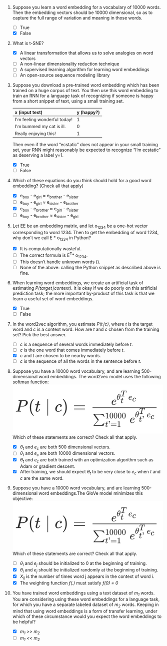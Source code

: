 1. Suppose you learn a word embedding for a vocabulary of 10000 words. Then the embedding vectors should be 10000 dimensional, so as to capture the full range of variation and meaning in those words.

	- [ ] True
	- [x] False

2. What is t-SNE?
    - [x] A linear transformation that allows us to solve analogies on word vectors
    - [ ] A non-linear dimensionality reduction technique
    - [ ] A supervised learning algorithm for learning word embeddings
    - [ ] An open-source sequence modeling library

3. Suppose you download a pre-trained word embedding which has been trained on a huge corpus of text. You then use this word embedding to train an RNN for a language task of recognizing if someone is happy from a short snippet of text, using a small training set.

    | x (input text)  | y (happy?)  |
	| ------------- | -------------  |
	| I'm feeling wonderful today! | 1  |
	| I'm bummed my cat is ill. | 0  |
	| Really enjoying this!	 | 1  |

	Then even if the word “ecstatic” does not appear in your small training set, your RNN might reasonably be expected to recognize “I’m ecstatic” as deserving a label y=1.

	- [x] True
	- [ ] False

4. Which of these equations do you think should hold for a good word embedding? (Check all that apply)

	- [x] e<sub>boy</sub> - e<sub>girl</sub> ≈ e<sub>brother</sub> - e<sub>sister</sub>
	- [ ] e<sub>boy</sub> - e<sub>girl</sub> ≈ e<sub>sister</sub> - e<sub>brother</sub>
	- [x] e<sub>boy</sub> - e<sub>brother</sub> ≈ e<sub>girl</sub> - e<sub>sister</sub>
	- [ ] e<sub>boy</sub> - e<sub>brother</sub> ≈ e<sub>sister</sub> - e<sub>girl</sub>

5. Let EE be an embedding matrix, and let o<sub>1234</sub> be a one-hot vector corresponding to word 1234. Then to get the embedding of word 1234, why don’t we call E * o<sub>1234</sub> in Python?


	- [x] It is computationally wasteful.
	- [ ] The correct formula is E<sup>T</sup>* o<sub>1234</sub>.
	- [ ] This doesn’t handle unknown words (<UNK>).
	- [ ] None of the above: calling the Python snippet as described above is fine.

6. When learning word embeddings, we create an artificial task of estimating *P(target∣context)*. It is okay if we do poorly on this artificial prediction task; the more important by-product of this task is that we learn a useful set of word embeddings.
	
	- [x] True
	- [ ] False

7. In the word2vec algorithm, you estimate *P(t∣c)*, where *t* is the target word and *c* is a context word. How are *t* and *c* chosen from the training set? Pick the best answer.

	- [ ] *c* is a sequence of several words immediately before *t*.
	- [ ] *c* is the one word that comes immediately before *t*.
	- [x] *c* and *t* are chosen to be nearby words.
	- [ ] *c* is the sequence of all the words in the sentence before *t*.

8. Suppose you have a 10000 word vocabulary, and are learning 500-dimensional word embeddings. The word2vec model uses the following softmax function:
![softmax equation](img/8.png)
Which of these statements are correct? Check all that apply.

	- [x] *θ<sub>t</sub>* and *e<sub>c</sub>* are both 500 dimensional vectors.
	- [ ] *θ<sub>t</sub>* and *e<sub>c</sub>* are both 10000 dimensional vectors.
	- [x] *θ<sub>t</sub>* and *e<sub>c</sub>* are both trained with an optimization algorithm such as Adam or gradient descent.
	- [x] After training, we should expect *θ<sub>t</sub>* to be very close to *e<sub>c</sub>* when *t* and *c* are the same word.

9. Suppose you have a 10000 word vocabulary, and are learning 500-dimensional word embeddings.The GloVe model minimizes this objective:
![equation](img/8.png)
Which of these statements are correct? Check all that apply.

	- [ ] *θ<sub>i</sub>* and *e<sub>j</sub>* should be initialized to 0 at the beginning of training.
	- [x] *θ<sub>i</sub>* and *e<sub>j</sub>* should be initialized randomly at the beginning of training.
	- [x] *X<sub>ij</sub>* is the number of times word j appears in the context of word i.
	- [x] The weighting function *f(.)* must satisfy *f(0) = 0*

10. You have trained word embeddings using a text dataset of *m<sub>1</sub>* words. You are considering using these word embeddings for a language task, for which you have a separate labeled dataset of *m<sub>2</sub>* words. Keeping in mind that using word embeddings is a form of transfer learning, under which of these circumstance would you expect the word embeddings to be helpful?

	- [x] *m<sub>1</sub> >> m<sub>2</sub>*
	- [ ] *m<sub>1</sub> << m<sub>2</sub>*
